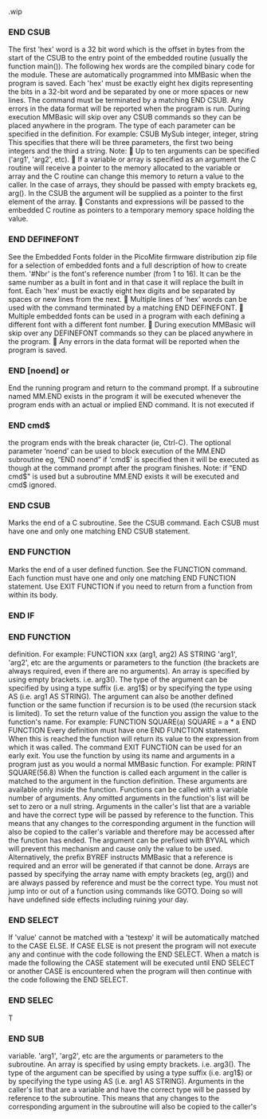 .wip


### END CSUB

The first 'hex' word is a 32 bit word which is the offset in bytes from the start of the CSUB to the entry point of the embedded routine (usually the function main()). The following hex words are the compiled binary code for the module. These are automatically programmed into MMBasic when the program is saved. Each 'hex' must be exactly eight hex digits representing the bits in a 32-bit word and be separated by one or more spaces or new lines. The command must be terminated by a matching END CSUB. Any errors in the data format will be reported when the program is run. During execution MMBasic will skip over any CSUB commands so they can be placed anywhere in the program. The type of each parameter can be specified in the definition. For example: CSUB MySub integer, integer, string This specifies that there will be three parameters, the first two being integers and the third a string. Note:  Up to ten arguments can be specified ('arg1', 'arg2', etc).  If a variable or array is specified as an argument the C routine will receive a pointer to the memory allocated to the variable or array and the C routine can change this memory to return a value to the caller. In the case of arrays, they should be passed with empty brackets eg, arg(). In the CSUB the argument will be supplied as a pointer to the first element of the array.  Constants and expressions will be passed to the embedded C routine as pointers to a temporary memory space holding the value.

### END DEFINEFONT

See the Embedded Fonts folder in the PicoMite firmware distribution zip file for a selection of embedded fonts and a full description of how to create them. '#Nbr' is the font's reference number (from 1 to 16). It can be the same number as a built in font and in that case it will replace the built in font. Each 'hex' must be exactly eight hex digits and be separated by spaces or new lines from the next.  Multiple lines of 'hex' words can be used with the command terminated by a matching END DEFINEFONT.  Multiple embedded fonts can be used in a program with each defining a different font with a different font number.  During execution MMBasic will skip over any DEFINEFONT commands so they can be placed anywhere in the program.  Any errors in the data format will be reported when the program is saved.

### END [noend] or

End the running program and return to the command prompt. If a subroutine named MM.END exists in the program it will be executed whenever the program ends with an actual or implied END command. It is not executed if

### END cmd$

the program ends with the break character (ie, Ctrl-C). The optional parameter ‘noend’ can be used to block execution of the MM.END subroutine eg, “END noend” if 'cmd$' is specified then it will be executed as though at the command prompt after the program finishes. Note: if "END cmd$" is used but a subroutine MM.END exists it will be executed and cmd$ ignored.

### END CSUB

Marks the end of a C subroutine. See the CSUB command. Each CSUB must have one and only one matching END CSUB statement.

### END FUNCTION

Marks the end of a user defined function. See the FUNCTION command. Each function must have one and only one matching END FUNCTION statement. Use EXIT FUNCTION if you need to return from a function from within its body.

### END IF

### END FUNCTION

definition. For example: FUNCTION xxx (arg1, arg2) AS STRING 'arg1', 'arg2', etc are the arguments or parameters to the function (the brackets are always required, even if there are no arguments). An array is specified by using empty brackets. i.e. arg3(). The type of the argument can be specified by using a type suffix (i.e. arg1$) or by specifying the type using AS <type> (i.e. arg1 AS STRING). The argument can also be another defined function or the same function if recursion is to be used (the recursion stack is limited). To set the return value of the function you assign the value to the function's name. For example: FUNCTION SQUARE(a) SQUARE = a * a END FUNCTION Every definition must have one END FUNCTION statement. When this is reached the function will return its value to the expression from which it was called. The command EXIT FUNCTION can be used for an early exit. You use the function by using its name and arguments in a program just as you would a normal MMBasic function. For example: PRINT SQUARE(56.8) When the function is called each argument in the caller is matched to the argument in the function definition. These arguments are available only inside the function. Functions can be called with a variable number of arguments. Any omitted arguments in the function's list will be set to zero or a null string. Arguments in the caller's list that are a variable and have the correct type will be passed by reference to the function. This means that any changes to the corresponding argument in the function will also be copied to the caller's variable and therefore may be accessed after the function has ended. The argument can be prefixed with BYVAL which will prevent this mechanism and cause only the value to be used. Alternatively, the prefix BYREF instructs MMBasic that a reference is required and an error will be generated if that cannot be done. Arrays are passed by specifying the array name with empty brackets (eg, arg()) and are always passed by reference and must be the correct type. You must not jump into or out of a function using commands like GOTO. Doing so will have undefined side effects including ruining your day.

### END SELECT

If 'value' cannot be matched with a 'testexp' it will be automatically matched to the CASE ELSE. If CASE ELSE is not present the program will not execute any <statements> and continue with the code following the END SELECT. When a match is made the <statements> following the CASE statement will be executed until END SELECT or another CASE is encountered when the program will then continue with the code following the END SELECT.

### END SELEC

T

### END SUB

variable. 'arg1', 'arg2', etc are the arguments or parameters to the subroutine. An array is specified by using empty brackets. i.e. arg3(). The type of the argument can be specified by using a type suffix (i.e. arg1$) or by specifying the type using AS <type> (i.e. arg1 AS STRING). Arguments in the caller's list that are a variable and have the correct type will be passed by reference to the subroutine. This means that any changes to the corresponding argument in the subroutine will also be copied to the caller's